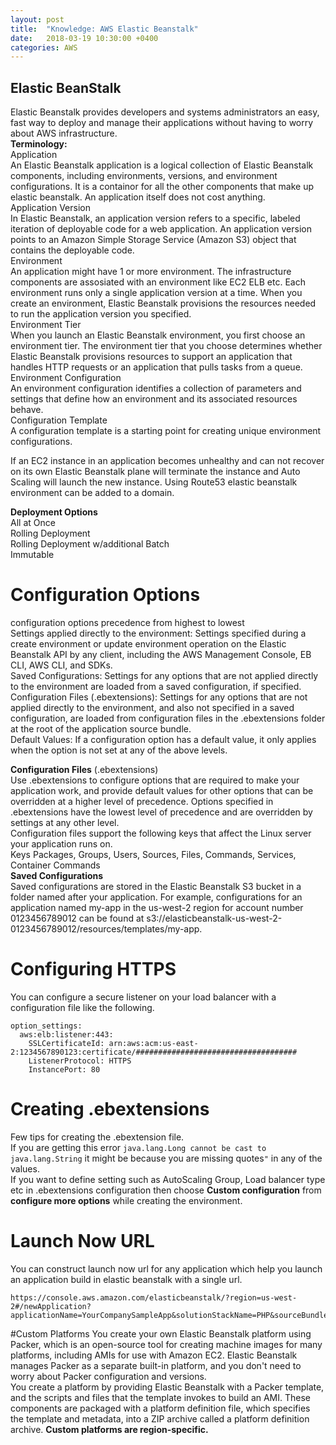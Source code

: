 ```yaml
---
layout: post
title:  "Knowledge: AWS Elastic Beanstalk"
date:   2018-03-19 10:30:00 +0400
categories: AWS
---
```


## Elastic BeanStalk  
Elastic Beanstalk provides developers and systems administrators an easy, fast way to deploy and manage their applications without having to worry about AWS infrastructure.  
**Terminology:**    
Application  
An Elastic Beanstalk application is a logical collection of Elastic Beanstalk components, including environments, versions, and environment configurations. It is a containor for all the other components that make up elastic beanstalk. An application itself does not cost anything.  
Application Version  
In Elastic Beanstalk, an application version refers to a specific, labeled iteration of deployable code for a web application. An application version points to an Amazon Simple Storage Service (Amazon S3) object that contains the deployable code.  
Environment  
An application might have 1 or more environment. The infrastructure components are assosiated with an environment like EC2 ELB etc. Each environment runs only a single application version at a time. When you create an environment, Elastic Beanstalk provisions the resources needed to run the application version you specified.  
Environment Tier  
When you launch an Elastic Beanstalk environment, you first choose an environment tier. The environment tier that you choose determines whether Elastic Beanstalk provisions resources to support an application that handles HTTP requests or an application that pulls tasks from a queue.  
Environment Configuration  
An environment configuration identifies a collection of parameters and settings that define how an environment and its associated resources behave.  
Configuration Template  
A configuration template is a starting point for creating unique environment configurations.  

If an EC2 instance in an application becomes unhealthy and can not recover on its own Elastic Beanstalk plane will terminate the instance and Auto Scaling will launch the new instance. 
Using Route53 elastic beanstalk environment can be added to a domain.  

**Deployment Options**  
All at Once   
Rolling Deployment  
Rolling Deployment w/additional Batch  
Immutable   

# Configuration Options
configuration options precedence from highest to lowest  
Settings applied directly to the environment: Settings specified during a create environment or update environment operation on the Elastic Beanstalk API by any client, including the AWS Management Console, EB CLI, AWS CLI, and SDKs.  
Saved Configurations: Settings for any options that are not applied directly to the environment are loaded from a saved configuration, if specified.  
Configuration Files (.ebextensions): Settings for any options that are not applied directly to the environment, and also not specified in a saved configuration, are loaded from configuration files in the .ebextensions folder at the root of the application source bundle.   
Default Values: If a configuration option has a default value, it only applies when the option is not set at any of the above levels.  

**Configuration Files** (.ebextensions)  
Use .ebextensions to configure options that are required to make your application work, and provide default values for other options that can be overridden at a higher level of precedence. Options specified in .ebextensions have the lowest level of precedence and are overridden by settings at any other level.  
Configuration files support the following keys that affect the Linux server your application runs on.  
Keys
Packages, Groups, Users, Sources, Files, Commands, Services, Container Commands  
**Saved Configurations**  
Saved configurations are stored in the Elastic Beanstalk S3 bucket in a folder named after your application. For example, configurations for an application named my-app in the us-west-2 region for account number 0123456789012 can be found at s3://elasticbeanstalk-us-west-2-0123456789012/resources/templates/my-app.   

# Configuring HTTPS  
You can configure a secure listener on your load balancer with a configuration file like the following.  
```
option_settings:
  aws:elb:listener:443:
    SSLCertificateId: arn:aws:acm:us-east-2:1234567890123:certificate/####################################
    ListenerProtocol: HTTPS
    InstancePort: 80
```

# Creating .ebextensions  
Few tips for creating the .ebextension file.  
If you are getting this error `java.lang.Long cannot be cast to java.lang.String` it might be because you are missing quotes` " ` in any of the values.  
If you want to define setting such as AutoScaling Group, Load balancer type etc in .ebextensions configuration then choose **Custom configuration** from **configure more options** while creating the environment.   

# Launch Now URL  
You can construct launch now url for any application which help you launch an application build in elastic beanstalk with a single url.  
```
https://console.aws.amazon.com/elasticbeanstalk/?region=us-west-2#/newApplication?applicationName=YourCompanySampleApp&solutionStackName=PHP&sourceBundleUrl=http://s3.amazonaws.com/mybucket/myobject&environmentType=SingleInstance&tierName=WebServer&instanceType=m1.small&withVpc=true&withRds=true&rdsDBEngine=postgres&rdsDBAllocatedStorage=6&rdsDBInstanceClass=db.m1.small&rdsMultiAZDatabase=true&rdsDBDeletionPolicy=Snapshot
```

#Custom Platforms
You create your own Elastic Beanstalk platform using Packer, which is an open-source tool for creating machine images for many platforms, including AMIs for use with Amazon EC2. Elastic Beanstalk manages Packer as a separate built-in platform, and you don't need to worry about Packer configuration and versions.  
You create a platform by providing Elastic Beanstalk with a Packer template, and the scripts and files that the template invokes to build an AMI. These components are packaged with a platform definition file, which specifies the template and metadata, into a ZIP archive called a platform definition archive. **Custom platforms are region-specific.**  


